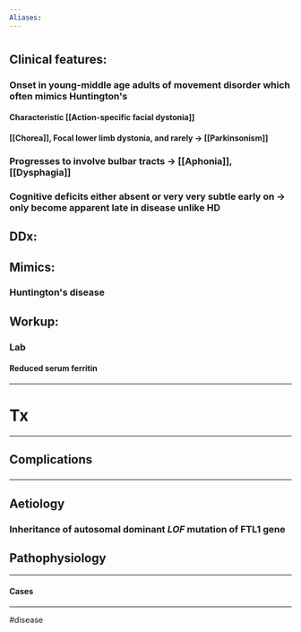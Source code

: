 ```yaml
---
Aliases:
---
```

# 
## Clinical features:
### Onset in young-middle age adults of movement disorder which often mimics Huntington's
#### Characteristic [[Action-specific facial dystonia]]
#### [[Chorea]], Focal lower limb dystonia, and rarely -> [[Parkinsonism]]
### Progresses to involve bulbar tracts -> [[Aphonia]], [[Dysphagia]]
### Cognitive deficits either absent or very very subtle early on -> only become apparent late in disease unlike HD
## DDx:
###
## Mimics:
### Huntington's disease
## Workup:
### Lab
#### Reduced serum ferritin
---
# Tx

---
## Complications
###

---
## Aetiology
### Inheritance of autosomal dominant *LOF* mutation of FTL1 gene 
## Pathophysiology

---
#### Cases


---
#disease 